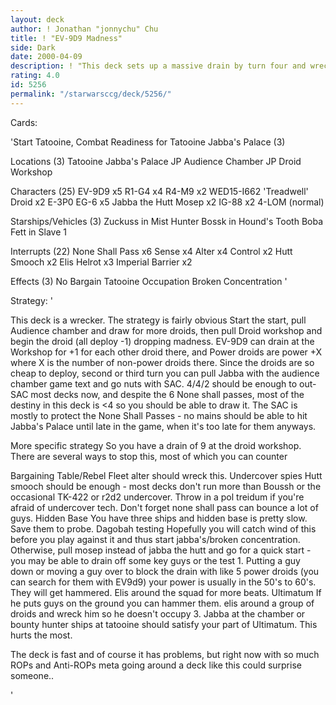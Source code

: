 ```yaml
---
layout: deck
author: ! Jonathan "jonnychu" Chu
title: ! "EV-9D9 Madness"
side: Dark
date: 2000-04-09
description: ! "This deck sets up a massive drain by turn four and wrecks several popular light decks, including Yavin 4 mains"
rating: 4.0
id: 5256
permalink: "/starwarsccg/deck/5256/"
---
```

Cards: 

'Start Tatooine, Combat Readiness for Tatooine Jabba's Palace (3)

Locations (3)
Tatooine Jabba's Palace
JP Audience Chamber
JP Droid Workshop

Characters (25)
EV-9D9 x5
R1-G4 x4
R4-M9 x2
WED15-I662 'Treadwell' Droid x2
E-3P0
EG-6 x5
Jabba the Hutt
Mosep x2
IG-88 x2
4-LOM (normal)

Starships/Vehicles (3)
Zuckuss in Mist Hunter
Bossk in Hound's Tooth
Boba Fett in Slave 1

Interrupts (22)
None Shall Pass x6
Sense x4
Alter x4
Control x2
Hutt Smooch x2
Elis Helrot x3
Imperial Barrier x2

Effects (3)
No Bargain
Tatooine Occupation
Broken Concentration '

Strategy: '

This deck is a wrecker. The strategy is fairly obvious Start the start, pull Audience chamber and draw for more droids, then pull Droid workshop and begin the droid (all deploy -1) dropping madness. EV-9D9 can drain at the Workshop for +1 for each other droid there, and Power droids are power +X where X is the number of non-power droids there. Since the droids are so cheap to deploy, second or third turn you can pull Jabba with the audience chamber game text and go nuts with SAC. 4/4/2 should be enough to out-SAC most decks now, and despite the 6 None shall passes, most of the destiny in this deck is <4 so you should be able to draw it. The SAC is mostly to protect the None Shall Passes - no mains should be able to hit Jabba's Palace until late in the game, when it's too late for them anyways.

More specific strategy
So you have a drain of 9 at the droid workshop. There are several ways to stop this, most of which you can counter

Bargaining Table/Rebel Fleet alter should wreck this.
Undercover spies Hutt smooch should be enough - most decks don't run more than Boussh or the occasional TK-422 or r2d2 undercover. Throw in a pol treidum if you're afraid of undercover tech. Don't forget none shall pass can bounce a lot of guys.
Hidden Base You have three ships and hidden base is pretty slow. Save them to probe.
Dagobah testing Hopefully you will catch wind of this before you play against it and thus start jabba's/broken concentration. Otherwise, pull mosep instead of jabba the hutt and go for a quick start - you may be able to drain off some key guys or the test 1.
Putting a guy down or moving a guy over to block the drain with like 5 power droids (you can search for them with EV9d9) your power is usually in the 50's to 60's. They will get hammered. Elis around the squad for more beats.
Ultimatum If he puts guys on the ground you can hammer them. elis around a group of droids and wreck him so he doesn't occupy 3. Jabba at the chamber or bounty hunter ships at tatooine should satisfy your part of Ultimatum. This hurts the most.

The deck is fast and of course it has problems, but right now with so much ROPs and Anti-ROPs meta going around a deck like this could surprise someone..

'
